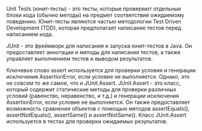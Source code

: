 Unit Tests (юнит-тесты) - это тесты, которые проверяют отдельные блоки кода (обычно методы) на предмет соответствия ожидаемому поведению. Юнит-тесты являются частью методологии Test Driven Development (TDD), которая предполагает написание тестов перед написанием кода.

JUnit - это фреймворк для написания и запуска юнит-тестов в Java. Он предоставляет аннотации и методы для написания тестов, а также управляет выполнением тестов и выводом результатов.

Ключевое слово assert используется для проверки условия и генерации исключения AssertionError, если условие не выполняется. Однако, это не совсем то же самое, что и JUnit.Assert. JUnit.Assert - это класс, который содержит статические методы для проверки различных условий (равенство, неравенство, и т.д.) и генерации исключения AssertionError, если условие не выполняется. Он также предоставляет возможность сравнения объектов с помощью методов assertEquals(), assertNotEquals(), assertSame() и assertNotSame(). Класс JUnit.Assert используется в тестах для проверки ожидаемых результатов.